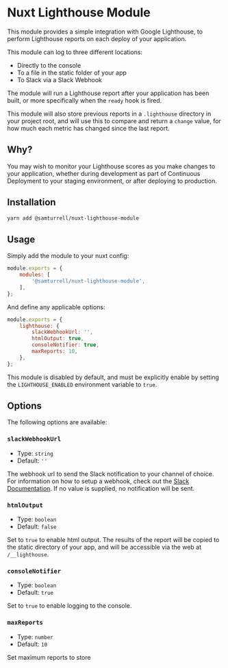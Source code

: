 # Nuxt Lighthouse Module

This module provides a simple integration with Google Lighthouse, to perform Lighthouse reports on each deploy of your application.

This module can log to three different locations:

- Directly to the console
- To a file in the static folder of your app
- To Slack via a Slack Webhook

The module will run a Lighthouse report after your application has been built, or more specifically when the `ready` hook is fired.

This module will also store previous reports in a `.lighthouse` directory in your project root, and will use this to compare and return a `change` value, for how much each metric has changed since the last report.

## Why?

You may wish to monitor your Lighthouse scores as you make changes to your application, whether during development as part of Continuous Deployment to your staging environment, or after deploying to production.

## Installation

```sh
yarn add @samturrell/nuxt-lighthouse-module
```

## Usage

Simply add the module to your nuxt config:

```js
module.exports = {
    modules: [
        '@samturrell/nuxt-lighthouse-module',
    ],
};
```

And define any applicable options:

```js
module.exports = {
    lighthouse: {
        slackWebhookUrl: '',
        htmlOutput: true,
        consoleNotifier: true,
        maxReports: 10,
    },
};
```

This module is disabled by default, and must be explicitly enable by setting the `LIGHTHOUSE_ENABLED` environment variable to `true`.

## Options

The following options are available:

### `slackWebhookUrl`

- Type: `string`
- Default: `''`

The webhook url to send the Slack notification to your channel of choice. For information on how to setup a webhook, check out the [Slack Documentation](https://api.slack.com/messaging/webhooks). If no value is supplied, no notification will be sent.

### `htmlOutput`

- Type: `boolean`
- Default: `false`

Set to `true` to enable html output. The results of the report will be copied to the static directory of your app, and will be accessible via the web at `/__lighthouse`.

### `consoleNotifier`

- Type: `boolean`
- Default: `true`

Set to `true` to enable logging to the console.

### `maxReports`

- Type: `number`
- Default: `10`

Set maximum reports to store

